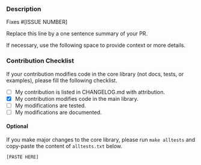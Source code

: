 ### Description

Fixes #[ISSUE NUMBER]

Replace this line by a one sentence summary of your PR.

If necessary, use the following space to provide context or more details.

### Contribution Checklist

If your contribution modifies code in the core library (not docs, tests, or examples), please fill the following checklist.

- [ ] My contribution is listed in CHANGELOG.md with attribution.
- [x] My contribution modifies code in the main library.
- [ ] My modifications are tested.
- [ ] My modifications are documented.

#### Optional

If you make major changes to the core library, please run `make alltests` and copy-paste the content of `alltests.txt` below.

~~~shell
[PASTE HERE]
~~~
